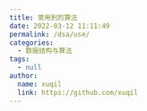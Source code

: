 ```yaml
---
title: 常用到的算法
date: 2022-03-12 11:11:49
permalink: /dsa/use/
categories: 
  - 数据结构与算法
tags: 
  - null
author: 
  name: xuqil
  link: https://github.com/xuqil
---
```

